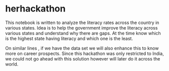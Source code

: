 # herhackathon
This notebook is written to analyze the literacy rates across the country in various states. Idea is to help the government improve the literacy across various states and understand why there are gaps. At the time know which is the highest state having literacy and which one is the least.

On similar lines , if we have the data set we will also enhance this to know more on career prospects. Since this hackathon was only restricted to India, we could not go ahead with this solution however will later do it across the world.
